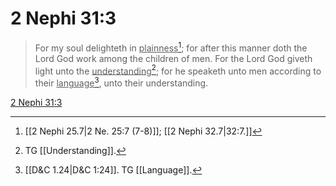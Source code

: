 # 2 Nephi 31:3

> For my soul delighteth in <u>plainness</u>[^a]; for after this manner doth the Lord God work among the children of men. For the Lord God giveth light unto the <u>understanding</u>[^b]; for he speaketh unto men according to their <u>language</u>[^c], unto their understanding.

[2 Nephi 31:3](https://www.churchofjesuschrist.org/study/scriptures/bofm/2-ne/31?lang=eng&id=p3#p3)


[^a]: [[2 Nephi 25.7|2 Ne. 25:7 (7-8)]]; [[2 Nephi 32.7|32:7.]]
[^b]: TG [[Understanding]].
[^c]: [[D&C 1.24|D&C 1:24]]. TG [[Language]].
